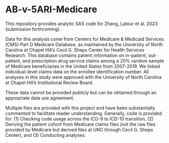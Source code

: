 # AB-v-5ARI-Medicare

This repository provides analytic SAS code for Zhang, Latour et al. 2023 (submission forthcoming). 

Data for this analysis  come from Centers for Medicare & Medicaid Services (CMS) Part D Medicare Database, as maintained by the University of North Carolina at Chapel Hill’s Cecil G. Sheps Center for Health Services Research. This database contains patient information on in-patient, out-patient, and prescription drug service claims among a 20% random sample of Medicare beneficiaries in the United States from 2007-2019. We linked individual-level claims data on the enrollee identification number. All analyses in this study were approved with the University of North Carolina at Chapel Hill’s Institutional Review Board.

These data cannot be provided publicly but can be obtained through an appropriate data use agreement.

Multiple files are provided with this project and have been substantially commented to facilitate reader understanding. Generally, code is provided for:
(1) Checking code usage across the ICD-9 to ICD-10 transition,
(2) Deriving the patient cohort from Medicare claims files (not the raw files provided by Medicare but derived files at UNC through Cecil G. Sheps Center), and
(3) Conducting analyses.
